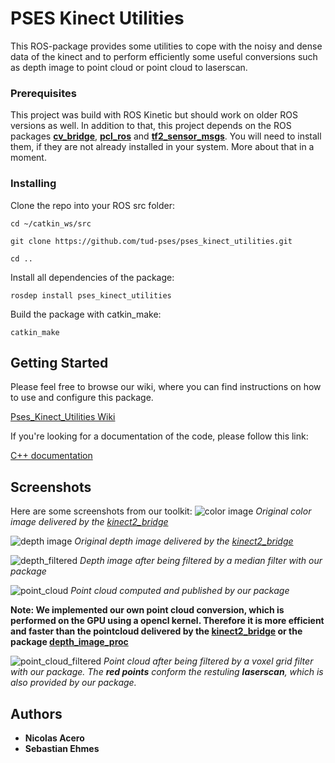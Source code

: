 # PSES Kinect Utilities

This ROS-package provides some utilities to cope with the noisy and dense data of the kinect and to perform efficiently some useful conversions such as depth image to point cloud or point cloud to laserscan.

### Prerequisites

This project was build with ROS Kinetic but should work on older ROS versions as well. In addition to that, this project depends on the ROS packages **[cv_bridge](http://wiki.ros.org/cv_bridge)**, **[pcl_ros](http://wiki.ros.org/pcl_ros)** and **[tf2_sensor_msgs](http://wiki.ros.org/tf2_sensor_msgs)**. You will need to install them, if they are not already installed in your system. More about that in a moment.


### Installing

Clone the repo into your ROS src folder:

`cd ~/catkin_ws/src`

`git clone https://github.com/tud-pses/pses_kinect_utilities.git`

`cd ..`

Install all dependencies of the package:

`rosdep install pses_kinect_utilities`

Build the package with catkin_make:

`catkin_make`

## Getting Started

Please feel free to browse our wiki, where you can find instructions on how to use and configure this package.

[Pses_Kinect_Utilities Wiki](https://github.com/tud-pses/pses_kinect_utilities/wiki)

If you're looking for a documentation of the code, please follow this link:

[C++ documentation](https://tud-pses.github.io/pses_kinect_utilities/)


## Screenshots

Here are some screenshots from our toolkit:
![color image](http://gdurl.com/eVJv)
*Original color image delivered by the [kinect2_bridge](https://github.com/tud-pses/iai_kinect2)*

![depth image](http://gdurl.com/zjkm)
*Original depth image delivered by the [kinect2_bridge](https://github.com/tud-pses/iai_kinect2)*

![depth_filtered](http://gdurl.com/VgR6)
*Depth image after being filtered by a median filter with our package*

![point_cloud](http://gdurl.com/baz4)
*Point cloud computed and published by our package*

**Note: We implemented our own point cloud conversion, which is performed on the GPU using a opencl kernel. Therefore it is more efficient and faster than the pointcloud delivered by the [kinect2_bridge](https://github.com/tud-pses/iai_kinect2) or the package [depth_image_proc](http://wiki.ros.org/depth_image_proc)**

![point_cloud_filtered](http://gdurl.com/hVMu)
*Point cloud after being filtered by a voxel grid filter with our package. The **red points** conform the restuling **laserscan**, which is also provided by our package.*

## Authors

* **Nicolas Acero**
* **Sebastian Ehmes**
